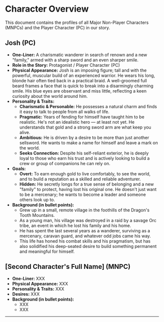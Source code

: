 # Character Overview

This document contains the profiles of all Major Non-Player Characters (MNPCs) and the Player Character (PC) in our story.

## Josh (PC)
* **One-Liner:** A charismatic wanderer in search of renown and a new "family," armed with a sharp sword and an even sharper smile.
* **Role in the Story:** Protagonist / Player Character (PC)
* **Physical Appearance:** Josh is an imposing figure; tall and with the powerful, muscular build of an experienced warrior. He wears his long, blonde hair often tied back in a practical braid. A well-groomed full beard frames a face that is quick to break into a disarmingly charming smile. His blue eyes are observant and miss little, reflecting a keen curiosity about the world around him.
* **Personality & Traits:**
    * **Charismatic & Personable:** He possesses a natural charm and finds it easy to talk to people from all walks of life.
    * **Pragmatic:** Years of fending for himself have taught him to be realistic. He's not an idealistic hero — at least not yet. He understands that gold and a strong sword arm are what keep you alive.
    * **Ambitious:** He is driven by a desire to be more than just another sellsword. He wants to make a name for himself and leave a mark on the world.
    * **Seeks Connection:** Despite his self-reliant exterior, he is deeply loyal to those who earn his trust and is actively looking to build a crew or group of companions he can rely on.
* **Goals:**
    * **Overt:** To earn enough gold to live comfortably, to see the world, and to build a reputation as a skilled and reliable adventurer.
    * **Hidden:** He secretly longs for a true sense of belonging and a new "family" to protect, having lost his original one. He doesn't just want to be a mercenary; he wants to become a leader and someone others look up to.
* **Background (in bullet points):**
    * Grew up in a small, remote village in the foothills of the Dragon's Tooth Mountains.
    * As a young man, his village was destroyed in a raid by a savage Orc tribe, an event in which he lost his family and his home.
    * He has spent the last several years as a wanderer, surviving as a mercenary, caravan guard, and whatever odd jobs came his way.
    * This life has honed his combat skills and his pragmatism, but has also solidified his deep-seated desire to build something permanent and meaningful for himself.


## [Second Character's Full Name] (MNPC)
* **One-Liner:** XXX
* **Physical Appearance:** XXX
* **Personality & Traits:** XXX
* **Desires:** XXX
* **Background (in bullet points):**
    * XXX
    * XXX

---

